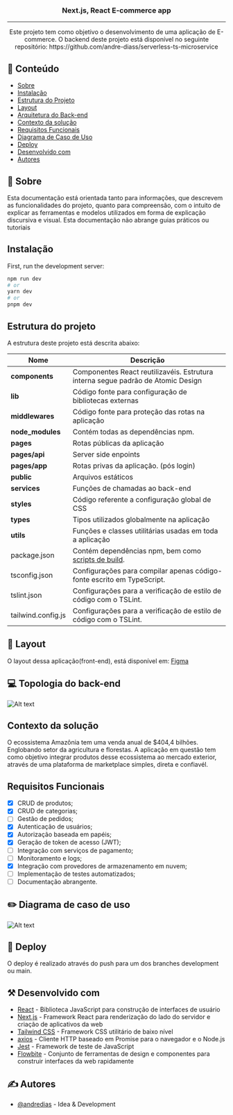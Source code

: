 <h3 align="center">Next.js, React E-commerce app</h3>

---

<p align="center"> 
Este projeto tem como objetivo o desenvolvimento de uma aplicação de E-commerce. O backend deste projeto está disponível no seguinte repositório:
https://github.com/andre-diass/serverless-ts-microservice
</p>

## 📝 Conteúdo <a name = "content"></a>
- [Sobre](#about)
- [Instalação](#getting_started)
- [Estrutura do Projeto](#project_structure)
- [Layout](#layout)
- [Arquitetura do Back-end](#system_architecture)
- [Contexto da solução](#solution_context)
- [Requisitos Funcionais](#functionalities)
- [Diagrama de Caso de Uso](#use_case_diagram)
- [Deploy](#deployment)
- [Desenvolvido com](#built_using)
- [Autores](#authors)


## 📕 Sobre <a name = "about"></a>
Esta documentação está orientada tanto para informações, que descrevem as funcionalidades do projeto, quanto para compreensão, 
com o intuito de explicar as ferramentas e modelos utilizados em forma de explicação discursiva e visual. Esta documentação não abrange guias práticos ou tutoriais

## Instalação <a name = "getting_started"></a>

First, run the development server:

```bash
npm run dev
# or
yarn dev
# or
pnpm dev
```

## Estrutura do projeto <a name = "project_structure"></a>
A estrutura deste projeto está descrita abaixo:

| Nome                  | Descrição                                                                                       |
| --------------------- | ----------------------------------------------------------------------------------------------- |
| **components**        | Componentes React reutilizavéis. Estrutura interna segue padrão de Atomic Design                |
| **lib**               | Código fonte para configuração de bibliotecas externas                                          |
| **middlewares**       | Código fonte para proteção das rotas na aplicação                                               |
| **node_modules**      | Contém todas as dependências npm.                                                               |
| **pages**             | Rotas públicas da aplicação                                                                     |
| **pages/api**         | Server side enpoints                                                                            |
| **pages/app**         | Rotas privas da aplicação. (pós login)                                                          |
| **public**            | Arquivos estáticos                                                                              |
| **services**          | Funções de chamadas ao back-end                                                                 |
| **styles**            | Código referente a configuração global de CSS                                                   |
| **types**             | Tipos utilizados globalmente na aplicação                                                       |
| **utils**             | Funções e classes utilitárias usadas em toda a aplicação                                        |
| package.json          | Contém dependências npm, bem como [scripts de build](#o-que-fazer-se-uma-biblioteca-nao-estiver-no-definitelytyped). |
| tsconfig.json         | Configurações para compilar apenas código-fonte escrito em TypeScript.                          |
| tslint.json           | Configurações para a verificação de estilo de código com o TSLint.                              |
| tailwind.config.js    | Configurações para a verificação de estilo de código com o TSLint.                              |

## 🎨 Layout <a name = "layout"></a>
O layout dessa aplicação(front-end), está disponível em: <a href="https://www.figma.com/file/hrq37duWZOq54gsReKoIfN/Store-admin?type=design&node-id=0%3A1&mode=design&t=m98hujQXfZUr1MsG-1">Figma</a>

## 💻 Topologia do back-end <a name = "system_architecture"></a>
![Alt text](https://upload-png-4567.s3.us-west-1.amazonaws.com/Cloud+Formation+(8).jpg)

## Contexto da solução <a name = "solution_context"></a>
O ecossistema Amazônia tem uma venda anual de $404,4 bilhões. Englobando setor da agricultura e florestas. A aplicação em questão tem como objetivo integrar produtos desse ecossistema ao mercado exterior, através de uma plataforma de marketplace simples, direta e confiavél.

## Requisitos Funcionais <a name = "functionalities"></a>

- [x] CRUD de produtos;
- [x] CRUD de categorias;
- [ ] Gestão de pedidos;
- [x] Autenticação de usuários;
- [x] Autorização baseada em papéis;
- [x] Geração de token de acesso (JWT);
- [ ] Integração com serviços de pagamento;
- [ ] Monitoramento e logs;
- [x] Integração com provedores de armazenamento em nuvem;
- [ ] Implementação de testes automatizados;
- [ ] Documentação abrangente.

## ✏️ Diagrama de caso de uso <a name = "use_case_diagram"></a>
<img src="https://upload-png-4567.s3.us-west-1.amazonaws.com/Use+case+diagram+(1).jpg" alt="Alt text">

## 🚀 Deploy <a name = "deployment"></a>
O deploy é realizado através do push para um dos branches development ou main.

## ⚒️ Desenvolvido com <a name = "built_using"></a>
- [React](https://reactjs.org/) - Biblioteca JavaScript para construção de interfaces de usuário
- [Next.js](https://nextjs.org/) - Framework React para renderização do lado do servidor e criação de aplicativos da web
- [Tailwind CSS](https://tailwindcss.com/) - Framework CSS utilitário de baixo nível
- [axios](https://github.com/axios/axios) - Cliente HTTP baseado em Promise para o navegador e o Node.js
- [Jest](https://jestjs.io/) - Framework de teste de JavaScript
- [Flowbite](https://flowbite.com/) - Conjunto de ferramentas de design e componentes para construir interfaces da web rapidamente


## ✍️ Autores <a name = "authors"></a>
- [@andredias](https://github.com/andre-diass) - Idea & Development
